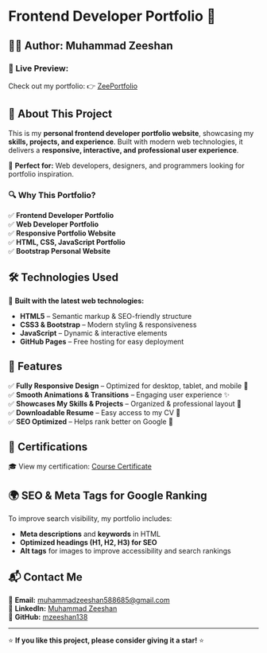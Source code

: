 # Frontend Developer Portfolio 🌟

## 👨‍💻 Author: Muhammad Zeeshan

### 🚀 Live Preview:

Check out my portfolio: 👉 [ZeePortfolio](https://mzeeshan138.github.io/ZeePortfolio/)

## 📌 About This Project

This is my **personal frontend developer portfolio website**, showcasing my **skills, projects, and experience**. Built with modern web technologies, it delivers a **responsive, interactive, and professional user experience**.

🔹 **Perfect for:** Web developers, designers, and programmers looking for portfolio inspiration.

### 🔍 Why This Portfolio? 

✅ **Frontend Developer Portfolio**  
✅ **Web Developer Portfolio**  
✅ **Responsive Portfolio Website**  
✅ **HTML, CSS, JavaScript Portfolio**  
✅ **Bootstrap Personal Website**

## 🛠️ Technologies Used

🚀 **Built with the latest web technologies:**

- **HTML5** – Semantic markup & SEO-friendly structure
- **CSS3 & Bootstrap** – Modern styling & responsiveness
- **JavaScript** – Dynamic & interactive elements
- **GitHub Pages** – Free hosting for easy deployment

## 📂 Features

✅ **Fully Responsive Design** – Optimized for desktop, tablet, and mobile 📱  
✅ **Smooth Animations & Transitions** – Engaging user experience ✨  
✅ **Showcases My Skills & Projects** – Organized & professional layout 💼  
✅ **Downloadable Resume** – Easy access to my CV 📄  
✅ **SEO Optimized** – Helps rank better on Google 🚀

## 📜 Certifications

🎓 View my certification: [Course Certificate](https://portal.nitsep.pk/course-certificate/d612342145)

## 🌍 SEO & Meta Tags for Google Ranking

To improve search visibility, my portfolio includes:

- **Meta descriptions** and **keywords** in HTML
- **Optimized headings (H1, H2, H3) for SEO**
- **Alt tags** for images to improve accessibility and search rankings

## 📬 Contact Me

📧 **Email:** muhammadzeeshan588685@gmail.com  
🔗 **LinkedIn:** [Muhammad Zeeshan](https://www.linkedin.com/in/muhammad-zeeshan-087584306/)  
🐙 **GitHub:** [mzeeshan138](https://github.com/mzeeshan138)

---

⭐ **If you like this project, please consider giving it a star!** ⭐
